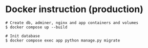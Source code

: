 # Docker instruction (production)

```shell
# Create db, adminer, nginx and app containers and volumes
$ docker compose up --build

# Init database
$ docker compose exec app python manage.py migrate
```